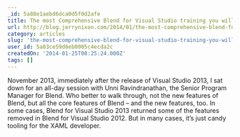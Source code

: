 ```yaml
---
_id: 5a88e1aebd6dca0d5f0d2afe
title: The most Comprehensive Blend for Visual Studio training you will ever receive – for Free; you’re welcome!
url: http://blog.jerrynixon.com/2014/01/the-most-comprehensive-blend-for-visual.html
category: articles
slug: 'the-most-comprehensive-blend-for-visual-studio-training-you-will-ever-receive-for-free-youre-welcom'
user_id: 5a83ce59d6eb0005c4ecda2c
createdOn: '2014-01-25T08:25:24.000Z'
tags: []
---
```


November 2013, immediately after the release of Visual Studio 2013, I sat down for an all-day session with Unni Ravindranathan, the Senior Program Manager for Blend. Who better to walk through, not the new features of Blend, but all the core features of Blend – and the new features, too. In some cases, Blend for Visual Studio 2013 returned some of the features removed in Blend for Visual Studio 2012. But in many cases, it’s just candy tooling for the XAML developer.
